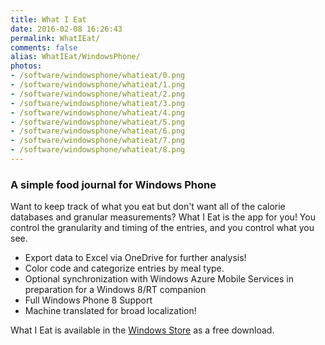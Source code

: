 ```yaml
---
title: What I Eat
date: 2016-02-08 16:26:43
permalink: WhatIEat/
comments: false
alias: WhatIEat/WindowsPhone/
photos:
- /software/windowsphone/whatieat/0.png
- /software/windowsphone/whatieat/1.png
- /software/windowsphone/whatieat/2.png
- /software/windowsphone/whatieat/3.png
- /software/windowsphone/whatieat/4.png
- /software/windowsphone/whatieat/5.png
- /software/windowsphone/whatieat/6.png
- /software/windowsphone/whatieat/7.png
- /software/windowsphone/whatieat/8.png
---
```

### A simple food journal for Windows Phone

Want to keep track of what you eat but don't want all of the calorie databases and granular measurements? What I Eat is the app for you! You control the granularity and timing of the entries, and you control what you see.

* Export data to Excel via OneDrive for further analysis!
* Color code and categorize entries by meal type.
* Optional synchronization with Windows Azure Mobile Services in preparation for a Windows 8/RT companion
* Full Windows Phone 8 Support
* Machine translated for broad localization!


What I Eat is available in the [Windows Store](http://www.windowsphone.com/s?appid=225b965d-d41f-440b-9e56-f03a550052e8) as a free download.